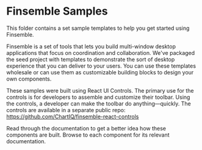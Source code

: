 #  Finsemble Samples

This folder contains a set sample templates to help you get started using Finsemble. 

Finsemble is a set of tools that lets you build multi-window desktop applications that focus on coordination and collaboration. We've packaged the seed project with templates to demonstrate the sort of desktop experience that you can deliver to your users. You can use these templates wholesale or can use them as customizable building blocks to design your own components. 

These samples were built using React UI Controls. The primary use for the controls is for developers to assemble and customize their toolbar. Using the controls, a developer can make the toolbar do anything&mdash;quickly. The controls are available in a separate public repo: https://github.com/ChartIQ/finsemble-react-controls

Read through the documentation to get a better idea how these components are built. Browse to each component for its relevant documentation. 


